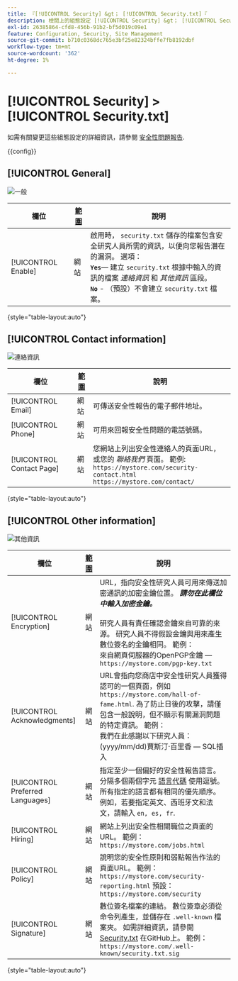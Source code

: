 ```yaml
---
title: 『[!UICONTROL Security] &gt； [!UICONTROL Security.txt]『
description: 檢閱上的組態設定 [!UICONTROL Security] &gt； [!UICONTROL Security.txt] 商務管理員頁面。
exl-id: 26385864-cfd8-456b-91b2-bf5d019c09e1
feature: Configuration, Security, Site Management
source-git-commit: b710c0368dc765e3bf25e82324bffe7fb8192dbf
workflow-type: tm+mt
source-wordcount: '362'
ht-degree: 1%

---
```


# [!UICONTROL Security] > [!UICONTROL Security.txt]

如需有關變更這些組態設定的詳細資訊，請參閱 [安全性問題報告](../../systems/security-issue-reporting.md).

{{config}}

## [!UICONTROL General]

![一般](./assets/txt-general.png)<!-- zoom -->

| 欄位 | [範圍](../../getting-started/websites-stores-views.md#scope-settings) | 說明 |
|--- |--- |--- |
| [!UICONTROL Enable] | 網站 | 啟用時， `security.txt` 儲存的檔案包含安全研究人員所需的資訊，以便向您報告潛在的漏洞。 選項：<br />**`Yes`**— 建立 `security.txt` 根據中輸入的資訊的檔案 _連絡資訊_ 和 _其他資訊_ 區段。<br />**`No`** - （預設）不會建立 `security.txt` 檔案。 |

{style="table-layout:auto"}

## [!UICONTROL Contact information]

![連絡資訊](./assets/txt-contact-info.png)<!-- zoom -->

| 欄位 | [範圍](../../getting-started/websites-stores-views.md#scope-settings) | 說明 |
|--- |--- |--- |
| [!UICONTROL Email] | 網站 | 可傳送安全性報告的電子郵件地址。 |
| [!UICONTROL Phone] | 網站 | 可用來回報安全性問題的電話號碼。 |
| [!UICONTROL Contact Page] | 網站 | 您網站上列出安全性連絡人的頁面URL，或您的 _聯絡我們_ 頁面。 範例: <br/>`https://mystore.com/security-contact.html`<br/>`https://mystore.com/contact/` |

{style="table-layout:auto"}

## [!UICONTROL Other information]

![其他資訊](./assets/txt-other-info.png)<!-- zoom -->

| 欄位 | [範圍](../../getting-started/websites-stores-views.md#scope-settings) | 說明 |
|--- |--- |--- |
| [!UICONTROL Encryption] | 網站 | URL，指向安全性研究人員可用來傳送加密通訊的加密金鑰位置。 _**請勿在此欄位中輸入加密金鑰。**_ <br/><br/>研究人員有責任確認金鑰來自可靠的來源。 研究人員不得假設金鑰與用來產生數位簽名的金鑰相同。 範例：<br />來自網頁伺服器的OpenPGP金鑰 —  `https://mystore.com/pgp-key.txt` |
| [!UICONTROL Acknowledgments] | 網站 | URL會指向您商店中安全性研究人員獲得認可的一個頁面，例如`https://mystore.com/hall-of-fame.html`. 為了防止日後的攻擊，請僅包含一般說明，但不顯示有關漏洞問題的特定資訊。 範例：<br />我們在此感謝以下研究人員：<br />(yyyy/mm/dd)賈斯汀·百里香 — SQL插入 |
| [!UICONTROL Preferred Languages] | 網站 | 指定至少一個偏好的安全性報告語言。 分隔多個兩個字元 [語言代碼](https://en.wikipedia.org/wiki/List_of_ISO_639-1_codes) 使用逗號。 所有指定的語言都有相同的優先順序。 例如，若要指定英文、西班牙文和法文，請輸入 `en, es, fr`. |
| [!UICONTROL Hiring] | 網站 | 網站上列出安全性相關職位之頁面的URL。 範例： `https://mystore.com/jobs.html` |
| [!UICONTROL Policy] | 網站 | 說明您的安全性原則和弱點報告作法的頁面URL。 範例： `https://mystore.com/security-reporting.html` 預設： `https://mystore.com/security` |
| [!UICONTROL Signature] | 網站 | 數位簽名檔案的連結。 數位簽章必須從命令列產生，並儲存在 `.well-known` 檔案夾。 如需詳細資訊，請參閱 [Security.txt](https://github.com/magento/security-package/blob/1.0-develop/Securitytxt/README.md) 在GitHub上。 範例： `https://mystore.com/.well-known/security.txt.sig` |

{style="table-layout:auto"}
